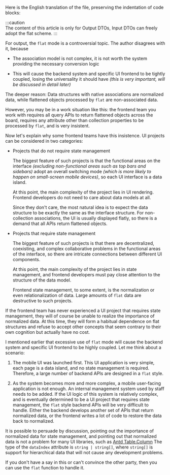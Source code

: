 Here is the English translation of the file, preserving the indentation of code blocks:

:::caution  
The content of this article is only for Output DTOs, Input DTOs can freely adopt the flat scheme.
:::

For output, the `flat` mode is a controversial topic. The author disagrees with it, because

-   The association model is not complex, it is not worth the system providing the necessary conversion logic

-   This will cause the backend system and specific UI frontend to be tightly coupled, losing the universality it should have *(this is very important, will be discussed in detail later)*

The deeper reason: Data structures with native associations are normalized data, while flattened objects processed by `flat` are non-associated data.

However, you may be in a work situation like this: the frontend team you work with requires all query APIs to return flattened objects across the board, requires any attribute other than collection properties to be processed by `flat`, and is very insistent.

Now let's explain why some frontend teams have this insistence. UI projects can be considered in two categories:

-   Projects that do not require state management

    The biggest feature of such projects is that the functional areas on the interface *(excluding non-functional areas such as top bars and sidebars)* adopt an overall switching mode *(which is more likely to happen on small-screen mobile devices)*, so each UI interface is a data island.

    At this point, the main complexity of the project lies in UI rendering. Frontend developers do not need to care about data models at all.
    
    Since they don't care, the most natural idea is to expect the data structure to be exactly the same as the interface structure. For non-collection associations, the UI is usually displayed flatly, so there is a demand that all APIs return flattened objects.

-   Projects that require state management

    The biggest feature of such projects is that there are decentralized, coexisting, and complex collaborative problems in the functional areas of the interface, so there are intricate connections between different UI components.

    At this point, the main complexity of the project lies in state management, and frontend developers must pay close attention to the structure of the data model.

    Frontend state management, to some extent, is the normalization or even relationalization of data. Large amounts of `flat` data are destructive to such projects.

If the frontend team has never experienced a UI project that requires state management, they will of course be unable to realize the importance of normalized data. At this time, they will form a habitual dependence on flat structures and refuse to accept other concepts that seem contrary to their own cognition but actually have no cost.

I mentioned earlier that excessive use of `flat` mode will cause the backend system and specific UI frontend to be highly coupled. Let me think about a scenario:

1.  The mobile UI was launched first. This UI application is very simple, each page is a data island, and no state management is required. Therefore, a large number of backend APIs are designed in a `flat` style.

2.  As the system becomes more and more complex, a mobile user-facing application is not enough. An internal management system used by staff needs to be added. If the UI logic of this system is relatively complex, and is eventually determined to be a UI project that requires state management, the `flat` style backend APIs will be very difficult to handle. Either the backend develops another set of APIs that return normalized data, or the frontend writes a lot of code to restore the data back to normalized.

It is possible to persuade by discussion, pointing out the importance of normalized data for state management, and pointing out that normalized data is not a problem for many UI libraries, such as [Antd Table.Column](https://ant.design/components/table#column) The type of the `dataIndex` attribute is `string | string[]`, where `string[]` is support for hierarchical data that will not cause any development problems.

If you don't have a say in this or can't convince the other party, then you can use the `flat` function to handle it.